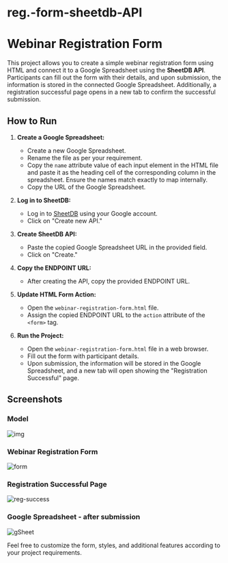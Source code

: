 # reg.-form-sheetdb-API
# Webinar Registration Form

This project allows you to create a simple webinar registration form using HTML and connect it to a Google Spreadsheet using the **SheetDB API**. Participants can fill out the form with their details, and upon submission, the information is stored in the connected Google Spreadsheet. Additionally, a registration successful page opens in a new tab to confirm the successful submission.

## How to Run

1. **Create a Google Spreadsheet:**
   - Create a new Google Spreadsheet.
   - Rename the file as per your requirement.
   - Copy the `name` attribute value of each input element in the HTML file and paste it as the heading cell of the corresponding column in the spreadsheet. Ensure the names match exactly to map internally.
   - Copy the URL of the Google Spreadsheet.

2. **Log in to SheetDB:**
   - Log in to [SheetDB](https://sheetdb.io/) using your Google account.
   - Click on "Create new API."

3. **Create SheetDB API:**
   - Paste the copied Google Spreadsheet URL in the provided field.
   - Click on "Create."

4. **Copy the ENDPOINT URL:**
   - After creating the API, copy the provided ENDPOINT URL.

5. **Update HTML Form Action:**
   - Open the `webinar-registration-form.html` file.
   - Assign the copied ENDPOINT URL to the `action` attribute of the `<form>` tag.

6. **Run the Project:**
   - Open the `webinar-registration-form.html` file in a web browser.
   - Fill out the form with participant details.
   - Upon submission, the information will be stored in the Google Spreadsheet, and a new tab will open showing the "Registration Successful" page.


## Screenshots

### Model
![img](https://github.com/hemanth-vasu/reg.-form-sheetdb-API/assets/108590416/d5366bf3-5411-4167-88ed-358253d38232)

### Webinar Registration Form
![form](https://github.com/hemanth-vasu/reg.-form-sheetdb-API/assets/108590416/0bc16da8-08f9-4c2d-bcc8-fc3c29cc820e)


### Registration Successful Page
![reg-success](https://github.com/hemanth-vasu/reg.-form-sheetdb-API/assets/108590416/f3fc8614-759e-404b-8866-a5d0d5f505fa)

### Google Spreadsheet - after submission
![gSheet](https://github.com/hemanth-vasu/reg.-form-sheetdb-API/assets/108590416/e1e8111b-60b5-41d4-89df-17b07d767c30)


Feel free to customize the form, styles, and additional features according to your project requirements.
